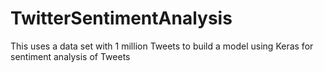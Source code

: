 # TwitterSentimentAnalysis
This uses a data set with 1 million Tweets to build a model using Keras for sentiment analysis of Tweets 
